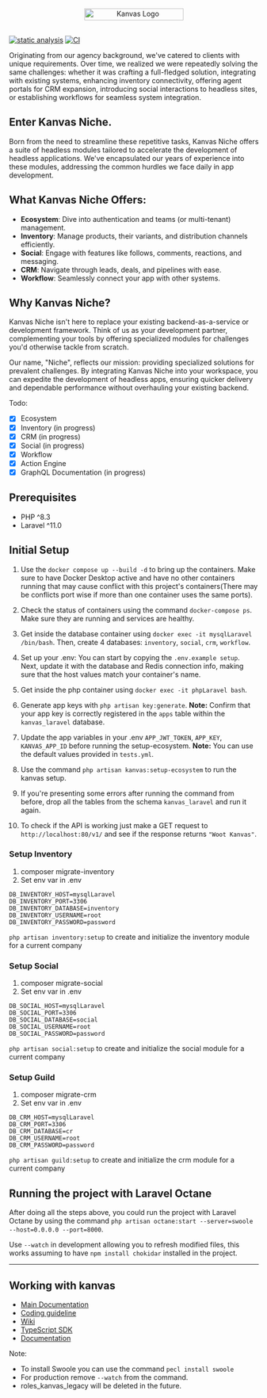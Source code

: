 <br />
<p align="center">
    <img  src="https://kanvas.dev/images/kanvasL.svg" alt="Kanvas Logo" width="200" height="24"></a>
    <br />
    <br />
</p>

[![static analysis](https://github.com/bakaphp/kanvas-ecosystem-api/actions/workflows/static-analysis.yml/badge.svg)](https://github.com/bakaphp/kanvas-ecosystem-api/actions/workflows/static-analysis.yml)
[![CI](https://github.com/bakaphp/kanvas-ecosystem-api/actions/workflows/tests.yml/badge.svg)](https://github.com/bakaphp/kanvas-ecosystem-api/actions/workflows/tests.yml)

Originating from our agency background, we've catered to clients with unique requirements. Over time, we realized we were repeatedly solving the same challenges: whether it was crafting a full-fledged solution, integrating with existing systems, enhancing inventory connectivity, offering agent portals for CRM expansion, introducing social interactions to headless sites, or establishing workflows for seamless system integration.

## **Enter Kanvas Niche.**
Born from the need to streamline these repetitive tasks, Kanvas Niche offers a suite of headless modules tailored to accelerate the development of headless applications. We've encapsulated our years of experience into these modules, addressing the common hurdles we face daily in app development.

## **What Kanvas Niche Offers:**
- **Ecosystem**: Dive into authentication and teams (or multi-tenant) management.
- **Inventory**: Manage products, their variants, and distribution channels efficiently.
- **Social**: Engage with features like follows, comments, reactions, and messaging.
- **CRM**: Navigate through leads, deals, and pipelines with ease.
- **Workflow**: Seamlessly connect your app with other systems.

## **Why Kanvas Niche?**
Kanvas Niche isn't here to replace your existing backend-as-a-service or development framework. Think of us as your development partner, complementing your tools by offering specialized modules for challenges you'd otherwise tackle from scratch.

Our name, "Niche", reflects our mission: providing specialized solutions for prevalent challenges. By integrating Kanvas Niche into your workspace, you can expedite the development of headless apps, ensuring quicker delivery and dependable performance without overhauling your existing backend.

Todo:
- [x] Ecosystem
- [x] Inventory (in progress)
- [x] CRM (in progress)
- [x] Social (in progress)
- [x] Workflow
- [x] Action Engine
- [x] GraphQL Documentation (in progress)

## Prerequisites

- PHP ^8.3
- Laravel ^11.0

## Initial Setup

1. Use the ``docker compose up --build -d`` to bring up the containers. Make sure to have Docker Desktop active and have no other containers running that may cause conflict with this project's containers(There may be conflicts port wise if more than one container uses the same ports).

2. Check the status of containers using the command ```docker-compose ps```. Make sure they are running and services are healthy.

3. Get inside the database container using ```docker exec -it mysqlLaravel /bin/bash```. Then, create 4 databases: `inventory`, `social`, `crm`, `workflow`.

4. Set up your .env: You can start by copying the `.env.example setup`. Next, update it with the database and Redis connection info, making sure that the host values match your container's name.

5. Get inside the php container using ```docker exec -it phpLaravel bash```.

6. Generate app keys with `php artisan key:generate`.
**Note:** Confirm that your app key is correctly registered in the `apps` table within the `kanvas_laravel` database.

7. Update the app variables in your .env `APP_JWT_TOKEN`, `APP_KEY`, `KANVAS_APP_ID` before running the setup-ecosystem.
**Note:** You can use the default values provided in `tests.yml`.

8. Use the command ```php artisan kanvas:setup-ecosystem``` to run the kanvas setup.

9. If you're presenting some errors after running the command from before, drop all the tables from the schema `kanvas_laravel` and run it again.

10. To check if the API is working just make a GET request to  ```http://localhost:80/v1/``` and see if the response returns ```"Woot Kanvas"```.

### Setup Inventory
1. composer migrate-inventory
2. Set env var in .env
```
DB_INVENTORY_HOST=mysqlLaravel
DB_INVENTORY_PORT=3306
DB_INVENTORY_DATABASE=inventory
DB_INVENTORY_USERNAME=root
DB_INVENTORY_PASSWORD=password
```

`php artisan inventory:setup` to create and initialize the inventory module for a current company

### Setup Social
1. composer migrate-social
2. Set env var in .env
```
DB_SOCIAL_HOST=mysqlLaravel
DB_SOCIAL_PORT=3306
DB_SOCIAL_DATABASE=social
DB_SOCIAL_USERNAME=root
DB_SOCIAL_PASSWORD=password
```

`php artisan social:setup` to create and initialize the social module for a current company

### Setup Guild
1. composer migrate-crm
2. Set env var in .env
```
DB_CRM_HOST=mysqlLaravel
DB_CRM_PORT=3306
DB_CRM_DATABASE=cr
DB_CRM_USERNAME=root
DB_CRM_PASSWORD=password
```


`php artisan guild:setup` to create and initialize the crm module for a current company

## Running the project with Laravel Octane

After doing all the steps above, you could run the project with Laravel Octane by using the command ```php artisan octane:start --server=swoole --host=0.0.0.0 --port=8000```. 

Use `--watch` in development allowing you to refresh modified files, this works assuming to have `npm install chokidar` installed in the project.
****

## Working with kanvas
- [Main Documentation](docs/introduction.md)
- [Coding guideline](https://github.com/bakaphp/kanvas-ecosystem-api/wiki/Coding-Guidelines)
- [Wiki](https://github.com/alexeymezenin/laravel-best-practices#follow-laravel-naming-conventions)
- [TypeScript SDK](https://github.com/bakaphp/kanvas-core-js)
- [Documentation](https://github.com/bakaphp/kanvas-doc)

Note: 
- To install Swoole you can use the command ```pecl install swoole``` 
- For production remove `--watch` from the command.
- roles_kanvas_legacy will be deleted in the future.

